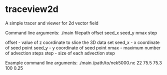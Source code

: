 # traceview2d
A simple tracer and viewer for 2d vector field



Command line arguments:
./main filepath offset seed_x seed_y nmax step

offset - value of z coordinate to slice the 3D data set
seed_x - x coordinate of seed point
seed_y - y coordinate of seed point
nmax - maximum number of advection steps
step - size of each advection step


Example command line arguments:
./main /path/to/nek5000.nc 22 75.5 75.3 100 0.25